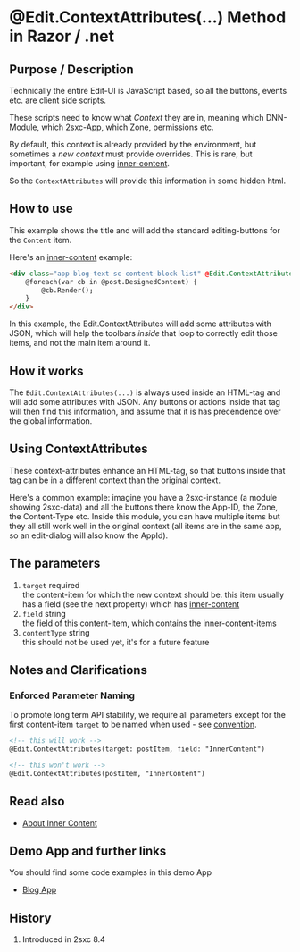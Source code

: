 # @Edit.ContextAttributes(...) Method in Razor / .net

## Purpose / Description
Technically the entire Edit-UI is JavaScript based, so all the buttons, events etc. are client side scripts.

These scripts need to know what _Context_ they are in, meaning which DNN-Module, which 2sxc-App, which Zone, permissions etc. 

By default, this context is already provided by the environment, but sometimes a _new context_ must provide overrides. This is rare, but important, for example using [inner-content][inner-content]. 

So the `ContextAttributes` will provide this information in some hidden html.


## How to use

This example shows the title and will add the standard editing-buttons for the `Content` item.

Here's an [inner-content][inner-content] example:

```html
<div class="app-blog-text sc-content-block-list" @Edit.ContextAttributes(post, field: "DesignedContent")>
    @foreach(var cb in @post.DesignedContent) {
        @cb.Render();
    }
</div>
```

In this example, the Edit.ContextAttributes will add some attributes with JSON, which will help the toolbars _inside_ that loop to correctly edit those items, and not the main item around it.


## How it works
[//]: # "Some explanations on the functionality"
The `Edit.ContextAttributes(...)` is always used inside an HTML-tag and will add some attributes with JSON. Any buttons or actions inside that tag will then find this information, and assume that it is has precendence over the global information.

## Using ContextAttributes
These context-attributes enhance an HTML-tag, so that buttons inside that tag can be in a different context than the original context. 

Here's a common example: imagine you have a 2sxc-instance (a module showing 2sxc-data) and all the buttons there know the App-ID, the Zone, the Content-Type etc. Inside this module, you can have multiple items but they all still work well in the original context (all items are in the same app, so an edit-dialog will also know the AppId). 

## The parameters

1. `target` required  
    the content-item for which the new context should be. this item usually has a field (see the next property) which has [inner-content][inner-content]
1. `field` string  
    the field of this content-item, which contains the inner-content-items 
1. `contentType` string  
    this should not be used yet, it's for a future feature

## Notes and Clarifications

### Enforced Parameter Naming
To promote long term API stability, we require all parameters except for the first content-item `target` to be named when used - see [convention](convention-named-parameters).

```html
<!-- this will work -->
@Edit.ContextAttributes(target: postItem, field: "InnerContent")

<!-- this won't work -->
@Edit.ContextAttributes(postItem, "InnerContent")
```

## Read also

* [About Inner Content][inner-content]

## Demo App and further links

You should find some code examples in this demo App
* [Blog App](http://2sxc.org/en/apps/app/dnn-blog-app-for-dnn-dotnetnuke)


## History

1. Introduced in 2sxc 8.4

[//]: # "The following lines are a list of links used in this page, referenced from above"
[inner-content]: http://2sxc.org/en/blog/post/designing-articles-with-inner-content-blocks-new-in-8-4-like-modules-inside-modules
[DynamicEntity]: Dynamic-Entity
[actions-source]: https://github.com/2sic/2sxc/blob/master/src/inpage/2sxc._actions.js
[template-content-data]: http://2sxc.org/en/blog/post/12-differences-when-templating-data-instead-of-content
